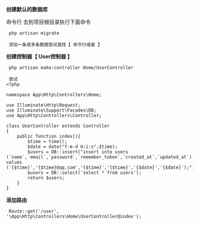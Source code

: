 **创建默认的数据库**

命令行 去到项目根目录执行下面命令

```
 php artisan migrate

 添加一条或多条数据尝试查找【 命令行或者 】
```

**创建控制器【 User控制器 】**

     php artisan make:controller Home/UserController

     尝试
    <?php

    namespace App\Http\Controllers\Home;

    use Illuminate\Http\Request;
    use Illuminate\Support\Facades\DB;
    use App\Http\Controllers\Controller;

    class UserController extends Controller
    {
        public function index(){
        	$time = time();
        	$date = date("Y-m-d H:i:s",$time);
        	$users = DB::insert("insert into users (`name`,`email`,`password`,`remember_token`,`created_at`,`updated_at`) values ('{$time}','{$time}@qq.com','{$time}','{$time}','{$date}','{$date}');");
        	$users = DB::select('select * from users');
        	return $users;
        }
    }

**添加路由**

```
 Route::get('/user', '\App\Http\Controllers\Home\UserController@index');
```



